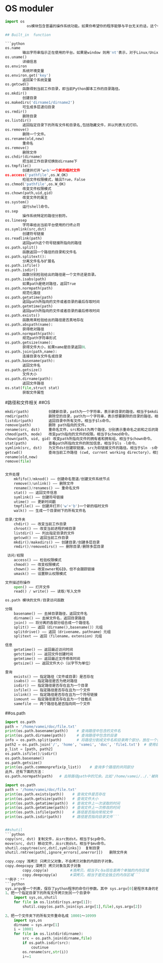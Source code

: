 
# OS moduler

```python
import os
          os模块包含普遍的操作系统功能。如果你希望你的程序能够与平台无关的话，这个模块是尤为重要的。```

## Built_in  function

```python
os.name
        输出字符串指示正在使用的平台。如果是window 则用'nt'表示，对于Linux/Unix用户，它是'posix'。
os.uname()
        详细信息
os.environ
        系统环境变量
os.environ.get('key')
        返回某个系统变量
os.getcwd()
        函数得到当前工作目录，即当前Python脚本工作的目录路径。
os.mkdir()
        创建目录
os.makedirs('dirname1/dirname2') 
        可生成多层递归目录
os.rmdir()
        删除目录
os.listdir()
        返回指定目录下的所有文件和目录名,包括隐藏文件，并以列表方式打印。
os.remove()
        删除一个文件。
os.rename(old,new)
        重命名
os.remove()
        删除文件
os.chdir(dirname)
        把当前工作目录切换到dirname下
os.tmpfile() 
        创建并打开‘w+b'一个新的临时文件
os.access('pathfile',os.W_OK) 
        检验文件权限模式，输出True，False
os.chmod('pathfile',os.W_OK) 
        改变文件权限模式
os.chown(path,uid,gid)
        改变文件的属主
os.system()
        运行shell命令。
os.sep 
        操作系统特定的路径分割符。
os.linesep
        字符串给出当前平台使用的行终止符
os.symlink(src,dst)
        创建符号链接
os.readlink(path)
        返回path这个符号链接所指向的路径
os.path.split()
        函数返回一个路径的目录和文件名
os.path.splitext():
        分离文件名与扩展名
os.path.isfile()
os.path.isdir()
        函数分别检验给出的路径是一个文件还是目录。
os.path.isabs(path) 
        如果path是绝对路径，返回True
os.path.normpath(path) 
        规范化路径
os.path.getatime(path) 
        返回path所指向的文件或者目录的最后存取时间
os.path.getmtime(path) 
        返回path所指向的文件或者目录的最后修改时间
os.path.exists()
        函数用来检验给出的路径是否真地存在
os.path.abspath(name):
        获得绝对路径
os.path.normpath(path):
        规范path字符串形式
os.path.getsize(name):
        获得文件大小，如果name是目录返回0L
os.path.join(path,name):
        连接目录与文件名或目录
os.path.basename(path):
        返回文件名
os.path.getsize()
        文件大小
os.path.dirname(path):
        返回文件路径
os.stat(file,struct stat)
        获取文件属性
```

#路径和文件相关
##OS
```python
mkdir(path)         创建新目录，path为一个字符串，表示新目录的路径。相当于$mkdir命令
rmdir(path)         删除空的目录，path为一个字符串，表示想要删除的目录的路径。相当于$rmdir命令
listdir(path)       返回目录中所有文件。相当于$ls命令。
remove(path)        删除 path指向的文件。
rename(src, dst)    重命名文件，src和dst为两个路径，分别表示重命名之前和之后的路径。
chmod(path, mode)   改变path指向的文件的权限。相当于$chmod命令。
chown(path, uid, gid) 改变path所指向文件的拥有者和拥有组。相当于$chown命令。
stat(path)          查看path所指向文件的附加信息，相当于$ls -l命令。
symlink(src, dst)   为文件dst创建软链接，src为软链接文件的路径。相当于$ln -s命令。
getcwd()            查询当前工作路径 (cwd, current working directory)，相当于$pwd命令。
rename(old,new)
remove(file)
```
```python

文件处理
    mkfifo()/mknod() —— 创建命名管道/创建文件系统节点
    remove()/unlink() —— 删除文件
    rename()/renames() —— 重命名文件
    stat() —— 返回文件信息
    symlink() —— 创建符号链接
    utime() —— 更新时间戳
    tmpfile() —— 创建并打开('w'+'b')一个新的临时文件
    walk() —— 生成一个目录树下的所有文件名

目录/文件夹
    chdir() —— 改变当前工作目录
    chroot() —— 改变当前进程的根目录
    listdir() —— 列出指定目录的文件
    getcwd() —— 返回当前工作目录
    mkdir()/makedirs() —— 创建目录/创建多层目录
    rmdir()/removedirs() —— 删除目录/删除多层目录

 访问/权限
    access() —— 检验权限模式
    chmod() —— 改变权限模式
    chown() —— 改变owner和GID，但不会跟踪链接
    umask() —— 设置默认权限模式

文件描述符操作
    open() —— 打开文件
    read() / write() —— 读取/写入文件

os.path 模块的文件/目录访问函数

分隔
    basename() —— 去掉目录路径，返回文件名
    dirname() —— 去掉文件名，返回目录路径
    join() —— 将分离的各部分组合成一个路径名
    split() —— 返回（dirname(),basename()）元组
    splitdrive() —— 返回（drivename，pathname）元组
    splitext —— 返回（filename，extension）元组

信息
    getatime() —— 返回最近访问时间
    getctime() —— 返回文件创建时间
    getmtime() —— 返回最近文件修改时间
    getsize() —— 返回文件大小（以字节为单位）

查询
    exists() —— 指定路径（文件或目录）是否存在
    isabs() —— 指定路径是否为绝对路径
    isdir() —— 指定路径是否存在且为一个目录
    isfile() —— 指定路径是否存在且为一个文件
    islink() —— 指定路径是否存在且为一个符号链接
    ismount —— 指定路径是否存在且为一个挂载点
    samefile —— 两个路径名是否指向同一个文件
```

##os.path
```python
import os.path
path = '/home/vamei/doc/file.txt'
print(os.path.basename(path))    # 查询路径中包含的文件名
print(os.path.dirname(path))     # 查询路径中包含的目录
info = os.path.split(path)       # 将路径分割成文件名和目录两个部分，放在一个表中返回
path2 = os.path.join('/', 'home', 'vamei', 'doc', 'file1.txt')  # 使用目录名和文件名构成一个路径字符串
p_list = [path, path2]
os.path.isfile()/isdir()
os.path.basename()
os.path.getsize()
print(os.path.commonprefix(p_list))    # 查询多个路径的共同部分
此外，还有下面的方法：
os.path.normpath(path)   # 去除路径path中的冗余。比如'/home/vamei/../.'被转化为'/home'

import os.path 
path = '/home/vamei/doc/file.txt'
print(os.path.exists(path))    # 查询文件是否存在
print(os.path.getsize(path))   # 查询文件大小
print(os.path.getatime(path))  # 查询文件上一次读取的时间
print(os.path.getmtime(path))  # 查询文件上一次修改的时间
print(os.path.isfile(path))    # 路径是否指向常规文件
print(os.path.isdir(path))     # 路径是否指向目录文件```


##shutil
```python
copy(src, dst) 复制文件，从src到dst。相当于$cp命令。
move(src, dst) 移动文件，从src到dst。相当于$mv命令。
shutil.copytree(src,dst[,symlinks])  复制目录
shutil.rmtree(path[,ignore_errors[,onerror]])   删除文件夹

copy.copy 浅拷贝 只拷贝父对象，不会拷贝对象的内部的子对象。
copy.deepcopy 深拷贝 拷贝对象及其子对象
        copy.copy(a)          #浅拷贝。相当于c与a现在是两个单独的内存区域
        copy.deepcopy(a)      #深拷贝。相当于是完全独立的内存区域```
**例子：**
```python
sys.argv是一个列表，保存了python程序的命令行参数。其中 sys.argv[0]是程序本身的名字
1、把一个指定目录下的所有文件拷贝到另一个目录中
    import sys,os,shutil
    for file in os.listdir(sys.argv[1]):
        shutil.copy(os.path.join(sys.argv[1],file),sys.argv[2])
        
2、把一个文件夹下的所有文件重命名成 10001～10999
    import sys,os
    dirname = sys.argv[1]
    i = 10001
    for file in os.listdir(dirname):
        src = os.path.join(dirname,file)
        if os.path.isdir(src):
            coutinue
        os.rename(src,str(i))
        i+=1
```